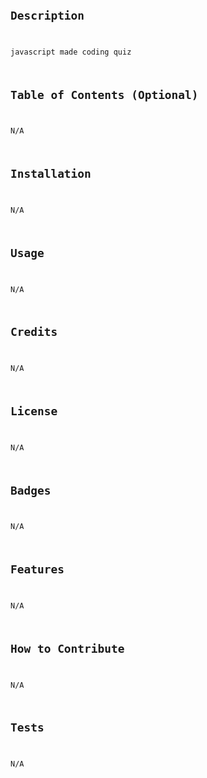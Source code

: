 # <code quiz>

## Description

javascript made coding quiz

## Table of Contents (Optional)

N/A

## Installation

N/A

## Usage

N/A

## Credits

N/A

## License

N/A

## Badges

N/A

## Features

N/A

## How to Contribute

N/A
  
## Tests

N/A
